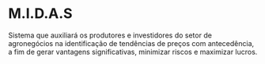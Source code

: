 # M.I.D.A.S
Sistema que auxiliará os produtores e investidores do setor de agronegócios na identificação de tendências de preços com antecedência, a fim de gerar vantagens significativas, minimizar riscos e maximizar lucros.

